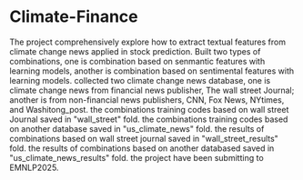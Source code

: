# Climate-Finance
The project comprehensively explore how to extract textual features from climate change news applied in stock prediction.
Built two types of combinations, one is combination based on senmantic features with learning models, another is combination based on sentimental features with learning models.
collected two climate change news database, one is climate change news from financial news publisher, The wall street Journal; another is from non-financial news publishers, CNN, Fox News, NYtimes, and Washitong_post.
the combinations training codes based on wall street Journal saved in "wall_street" fold.
the combinations training codes based on another database saved in "us_climate_news" fold.
the results of combinations based on wall street journal saved in "wall_street_results" fold.
the results of combinations based on another databased saved in "us_climate_news_results" fold.
the project have been submitting to EMNLP2025.
